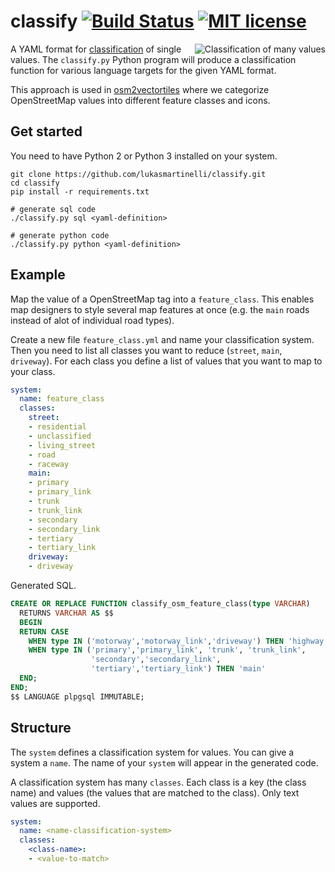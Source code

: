 # classify [![Build Status](https://travis-ci.org/lukasmartinelli/classify.svg?branch=master)](https://travis-ci.org/lukasmartinelli/classify) [![MIT license](https://img.shields.io/badge/license-MIT-blue.svg)](https://tldrlegal.com/license/mit-license)

<img align="right" alt="Classification of many values" src="classification.png" />

A YAML format for [classification](https://en.wikipedia.org/wiki/Classification) of single values.
The `classify.py` Python program will produce a classification function for various language targets
for the given YAML format.

This approach is used in [osm2vectortiles](github.com/osm2vectortiles/osm2vectortiles)
where we categorize OpenStreetMap values into different feature classes and icons.

## Get started

You need to have Python 2 or Python 3 installed on your system.

```
git clone https://github.com/lukasmartinelli/classify.git
cd classify
pip install -r requirements.txt

# generate sql code
./classify.py sql <yaml-definition>

# generate python code
./classify.py python <yaml-definition>
```

## Example

Map the value of a OpenStreetMap tag into a `feature_class`. This enables map designers
to style several map features at once (e.g. the `main` roads instead of alot of individual road types).

Create a new file `feature_class.yml` and name your classification system.
Then you need to list all classes you want to reduce (`street`, `main`, `driveway`).
For each class you define a list of values that you want to map to your class.

```yml
system:
  name: feature_class
  classes:
    street:
    - residential
    - unclassified
    - living_street
    - road
    - raceway
    main:
    - primary
    - primary_link
    - trunk
    - trunk_link
    - secondary
    - secondary_link
    - tertiary
    - tertiary_link
    driveway:
    - driveway
```

Generated SQL.

```sql
CREATE OR REPLACE FUNCTION classify_osm_feature_class(type VARCHAR)
  RETURNS VARCHAR AS $$
  BEGIN
  RETURN CASE
    WHEN type IN ('motorway','motorway_link','driveway') THEN 'highway'
    WHEN type IN ('primary','primary_link', 'trunk', 'trunk_link',
                  'secondary','secondary_link',
                  'tertiary','tertiary_link') THEN 'main'
  END;
END;
$$ LANGUAGE plpgsql IMMUTABLE;
```

## Structure

The `system` defines a classification system for values. You can give a system
a `name`. The name of your `system` will appear in the generated code.

A classification system has many `classes`. Each class is a key (the class name) and
values (the values that are matched to the class). Only text values are supported.

```yml
system:
  name: <name-classification-system>
  classes:
    <class-name>:
    - <value-to-match>
```
